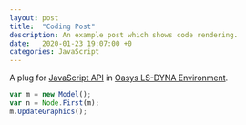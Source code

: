 ```yaml
---
layout: post
title:  "Coding Post"
description: An example post which shows code rendering.
date:   2020-01-23 19:07:00 +0
categories: JavaScript
---
```

A plug for [JavaScript API][oasys-js] in [Oasys LS-DYNA Environment][oasysdyna].

```javascript
var m = new Model();
var n = Node.First(m); 
m.UpdateGraphics();
```

[oasys-js]: https://www.oasys-software.com/dyna/training/training-courses/introduction-to-java-script/
[oasysdyna]: https://www.arup.com/dyna